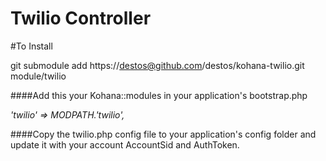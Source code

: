 Twilio Controller
=================

#To Install

git submodule add https://destos@github.com/destos/kohana-twilio.git module/twilio

####Add this your Kohana::modules in your application's bootstrap.php

*'twilio' => MODPATH.'twilio',*

####Copy the twilio.php config file to your application's config folder and update it with your account AccountSid and AuthToken.